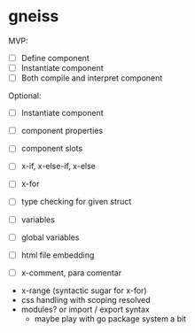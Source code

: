 # gneiss

MVP:

- [ ] Define component
- [ ] Instantiate component
- [ ] Both compile and interpret component

Optional:

- [ ] Instantiate component
- [ ] component properties
- [ ] component slots
- [ ] x-if, x-else-if, x-else
- [ ] x-for
- [ ] type checking for given struct
- [ ] variables
- [ ] global variables
- [ ] html file embedding
- [ ] x-comment, para comentar


- x-range (syntactic sugar for x-for)
- css handling with scoping resolved
- modules? or import / export syntax
    - maybe play with go package system a bit
